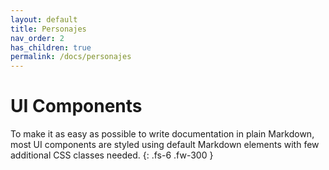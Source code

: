 ```yaml
---
layout: default
title: Personajes
nav_order: 2
has_children: true
permalink: /docs/personajes
---
```


# UI Components

To make it as easy as possible to write documentation in plain Markdown, most UI components are styled using default Markdown elements with few additional CSS classes needed.
{: .fs-6 .fw-300 }
